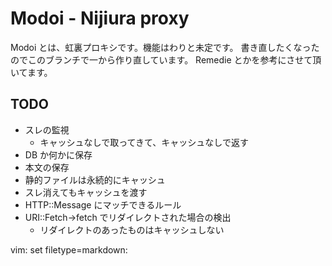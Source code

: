 Modoi - Nijiura proxy
=====================

Modoi とは、虹裏プロキシです。機能はわりと未定です。
書き直したくなったのでこのブランチで一から作り直しています。
Remedie とかを参考にさせて頂いてます。

TODO
----
 * スレの監視
   * キャッシュなしで取ってきて、キャッシュなしで返す
 * DB か何かに保存
 * 本文の保存
 * 静的ファイルは永続的にキャッシュ
 * スレ消えてもキャッシュを渡す
 * HTTP::Message にマッチできるルール
 * URI::Fetch->fetch でリダイレクトされた場合の検出
   * リダイレクトのあったものはキャッシュしない

vim: set filetype=markdown:
